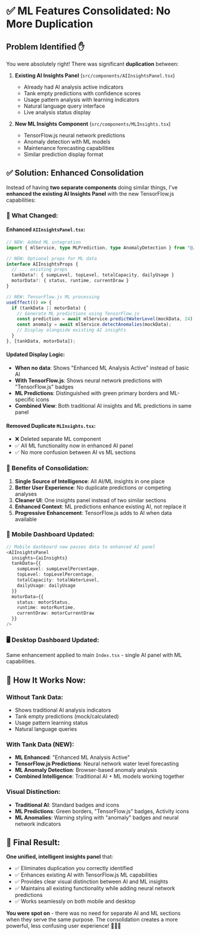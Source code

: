 # ✅ ML Features Consolidated: No More Duplication

## Problem Identified ✋
You were absolutely right! There was significant **duplication** between:

1. **Existing AI Insights Panel** (`src/components/AIInsightsPanel.tsx`)
   - Already had AI analysis active indicators
   - Tank empty predictions with confidence scores  
   - Usage pattern analysis with learning indicators
   - Natural language query interface
   - Live analysis status display

2. **New ML Insights Component** (`src/components/MLInsights.tsx`)
   - TensorFlow.js neural network predictions
   - Anomaly detection with ML models
   - Maintenance forecasting capabilities
   - Similar prediction display format

## ✅ Solution: Enhanced Consolidation

Instead of having **two separate components** doing similar things, I've **enhanced the existing AI Insights Panel** with the new TensorFlow.js capabilities:

### 🔄 What Changed:

#### Enhanced `AIInsightsPanel.tsx`:
```typescript
// NEW: Added ML integration
import { mlService, type MLPrediction, type AnomalyDetection } from "@/services/ml/mlService";

// NEW: Optional props for ML data
interface AIInsightsProps {
  // ... existing props
  tankData?: { sumpLevel, topLevel, totalCapacity, dailyUsage }
  motorData?: { status, runtime, currentDraw }
}

// NEW: TensorFlow.js ML processing
useEffect(() => {
  if (tankData || motorData) {
    // Generate ML predictions using TensorFlow.js
    const prediction = await mlService.predictWaterLevel(mockData, 24);
    const anomaly = await mlService.detectAnomalies(mockData);
    // Display alongside existing AI insights
  }
}, [tankData, motorData]);
```

#### Updated Display Logic:
- **When no data**: Shows "Enhanced ML Analysis Active" instead of basic AI
- **With TensorFlow.js**: Shows neural network predictions with "TensorFlow.js" badges
- **ML Predictions**: Distinguished with green primary borders and ML-specific icons
- **Combined View**: Both traditional AI insights and ML predictions in same panel

#### Removed Duplicate `MLInsights.tsx`:
- ❌ Deleted separate ML component 
- ✅ All ML functionality now in enhanced AI panel
- ✅ No more confusion between AI vs ML sections

### 🎯 Benefits of Consolidation:

1. **Single Source of Intelligence**: All AI/ML insights in one place
2. **Better User Experience**: No duplicate predictions or competing analyses  
3. **Cleaner UI**: One insights panel instead of two similar sections
4. **Enhanced Context**: ML predictions enhance existing AI, not replace it
5. **Progressive Enhancement**: TensorFlow.js adds to AI when data available

### 📱 Mobile Dashboard Updated:
```typescript
// Mobile dashboard now passes data to enhanced AI panel
<AIInsightsPanel
  insights={aiInsights}
  tankData={{
    sumpLevel: sumpLevelPercentage,
    topLevel: topLevelPercentage,
    totalCapacity: totalWaterLevel,
    dailyUsage: dailyUsage
  }}
  motorData={{
    status: motorStatus,
    runtime: motorRuntime, 
    currentDraw: motorCurrentDraw
  }}
/>
```

### 🖥️ Desktop Dashboard Updated:
Same enhancement applied to main `Index.tsx` - single AI panel with ML capabilities.

## 🧠 How It Works Now:

### Without Tank Data:
- Shows traditional AI analysis indicators
- Tank empty predictions (mock/calculated)
- Usage pattern learning status
- Natural language queries

### With Tank Data (NEW):
- **ML Enhanced**: "Enhanced ML Analysis Active" 
- **TensorFlow.js Predictions**: Neural network water level forecasting
- **ML Anomaly Detection**: Browser-based anomaly analysis
- **Combined Intelligence**: Traditional AI + ML models working together

### Visual Distinction:
- **Traditional AI**: Standard badges and icons
- **ML Predictions**: Green borders, "TensorFlow.js" badges, Activity icons
- **ML Anomalies**: Warning styling with "anomaly" badges and neural network indicators

## 🎉 Final Result:

**One unified, intelligent insights panel** that:
- ✅ Eliminates duplication you correctly identified
- ✅ Enhances existing AI with TensorFlow.js ML capabilities  
- ✅ Provides clear visual distinction between AI and ML insights
- ✅ Maintains all existing functionality while adding neural network predictions
- ✅ Works seamlessly on both mobile and desktop

**You were spot on** - there was no need for separate AI and ML sections when they serve the same purpose. The consolidation creates a more powerful, less confusing user experience! 🚰🧠✨
